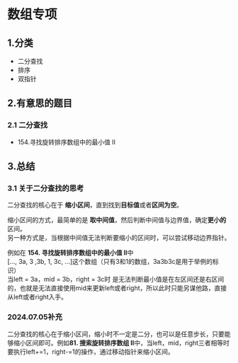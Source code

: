 # 数组专项

## 1.分类
- 二分查找
- 排序
- 双指针

## 2.有意思的题目  

### 2.1 二分查找
- 154.寻找旋转排序数组中的最小值 II


## 3.总结
### 3.1 关于二分查找的思考
二分查找的核心在于 **缩小区间**，直到找到**目标值**或者**区间为空**。  

缩小区间的方式，最简单的是 **取中间值**，然后判断中间值与边界值，确定**更小的**区间。  
另一种方式是，当根据中间值无法判断要缩小的区间时，可以尝试移动边界指针。

例如在 **154. 寻找旋转排序数组中的最小值 II**中  
[..., 3a, 3 ,3b, 1, 3c, ...]这个数组（只有3和1的数组，3a3b3c是用于举例的标识）  
当left = 3a，mid = 3b，right = 3c时
是无法判断最小值是在左区间还是右区间的，也就是无法直接使用mid来更新left或者right，所以此时只能另谋他路，直接从left或者right入手。
### 2024.07.05补充
二分查找的核心在于缩小区间，缩小时不一定是二分，也可以是任意步长，只要能够缩小区间即可。例如**81. 搜索旋转排序数组 II**中，当left，mid，right三者相等时
要执行left+=1，right-=1的操作，通过移动指针来缩小区间。